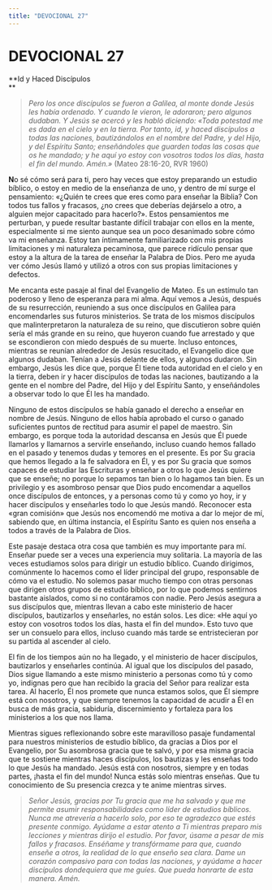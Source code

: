 ```yaml
---
title: "DEVOCIONAL 27"
---
```

# DEVOCIONAL 27

**Id y Haced Discípulos  
**

> *Pero los once discípulos se fueron a Galilea, al monte donde Jesús
> les había ordenado. Y cuando le vieron, le adoraron; pero algunos
> dudaban. Y Jesús se acercó y les habló diciendo: «Toda potestad me es
> dada en el cielo y en la tierra. Por tanto, id, y haced discípulos a
> todas las naciones, bautizándolos en el nombre del Padre, y del Hijo,
> y del Espíritu Santo; enseñándoles que guarden todas las cosas que os
> he mandado; y he aquí yo estoy con vosotros todos los días, hasta el
> fin del mundo. Amén.»* (Mateo 28:16-20, RVR 1960)

**N**o sé cómo será para ti, pero hay veces que estoy preparando un
estudio bíblico, o estoy en medio de la enseñanza de uno, y dentro de mí
surge el pensamiento: «¿Quién te crees que eres como para enseñar la
Biblia? Con todos tus fallos y fracasos, ¿no crees que deberías
dejárselo a otro, a alguien mejor capacitado para hacerlo?». Estos
pensamientos me perturban, y puede resultar bastante difícil trabajar
con ellos en la mente, especialmente si me siento aunque sea un poco
desanimado sobre cómo va mi enseñanza. Estoy tan íntimamente
familiarizado con mis propias limitaciones y mi naturaleza pecaminosa,
que parece ridículo pensar que estoy a la altura de la tarea de enseñar
la Palabra de Dios. Pero me ayuda ver cómo Jesús llamó y utilizó a otros
con sus propias limitaciones y defectos.

Me encanta este pasaje al final del Evangelio de Mateo. Es un estímulo
tan poderoso y lleno de esperanza para mi alma. Aquí vemos a Jesús,
después de su resurrección, reuniendo a sus once discípulos en Galilea
para encomendarles sus futuros ministerios. Se trata de los mismos
discípulos que malinterpretaron la naturaleza de su reino, que
discutieron sobre quién sería el más grande en su reino, que huyeron
cuando fue arrestado y que se escondieron con miedo después de su
muerte. Incluso entonces, mientras se reunían alrededor de Jesús
resucitado, el Evangelio dice que algunos dudaban. Tenían a Jesús
delante de ellos, y algunos dudaron. Sin embargo, Jesús les dice que,
porque Él tiene toda autoridad en el cielo y en la tierra, deben ir y
hacer discípulos de todas las naciones, bautizando a la gente en el
nombre del Padre, del Hijo y del Espíritu Santo, y enseñándoles a
observar todo lo que Él les ha mandado.

Ninguno de estos discípulos se había ganado el derecho a enseñar en
nombre de Jesús. Ninguno de ellos había aprobado el curso o ganado
suficientes puntos de rectitud para asumir el papel de maestro. Sin
embargo, es porque toda la autoridad descansa en Jesús que Él puede
llamarlos y llamarnos a servirle enseñando, incluso cuando hemos fallado
en el pasado y tenemos dudas y temores en el presente. Es por Su gracia
que hemos llegado a la fe salvadora en Él, y es por Su gracia que somos
capaces de estudiar las Escrituras y enseñar a otros lo que Jesús quiere
que se enseñe; no porque lo sepamos tan bien o lo hagamos tan bien. Es
un privilegio y es asombroso pensar que Dios pudo encomendar a aquellos
once discípulos de entonces, y a personas como tú y como yo hoy, ir y
hacer discípulos y enseñarles todo lo que Jesús mandó. Reconocer esta
«gran comisión» que Jesús nos encomendó me motiva a dar lo mejor de mí,
sabiendo que, en última instancia, el Espíritu Santo es quien nos enseña
a todos a través de la Palabra de Dios.

Este pasaje destaca otra cosa que también es muy importante para mí.
Enseñar puede ser a veces una experiencia muy solitaria. La mayoría de
las veces estudiamos solos para dirigir un estudio bíblico. Cuando
dirigimos, comúnmente lo hacemos como el líder principal del grupo,
responsable de cómo va el estudio. No solemos pasar mucho tiempo con
otras personas que dirigen otros grupos de estudio bíblico, por lo que
podemos sentirnos bastante aislados, como si no contáramos con nadie.
Pero Jesús asegura a sus discípulos que, mientras llevan a cabo este
ministerio de hacer discípulos, bautizarlos y enseñarles, no están
solos. Les dice: «He aquí yo estoy con vosotros todos los días, hasta el
fin del mundo». Esto tuvo que ser un consuelo para ellos, incluso cuando
más tarde se entristecieran por su partida al ascender al cielo.

El fin de los tiempos aún no ha llegado, y el ministerio de hacer
discípulos, bautizarlos y enseñarles continúa. Al igual que los
discípulos del pasado, Dios sigue llamando a este mismo ministerio a
personas como tú y como yo, indignas pero que han recibido la gracia del
Señor para realizar esta tarea. Al hacerlo, Él nos promete que nunca
estamos solos, que Él siempre está con nosotros, y que siempre tenemos
la capacidad de acudir a Él en busca de más gracia, sabiduría,
discernimiento y fortaleza para los ministerios a los que nos llama.

Mientras sigues reflexionando sobre este maravilloso pasaje fundamental
para nuestros ministerios de estudio bíblico, da gracias a Dios por el
Evangelio, por Su asombrosa gracia que te salvó, y por esa misma gracia
que te sostiene mientras haces discípulos, los bautizas y les enseñas
todo lo que Jesús ha mandado. Jesús está con nosotros, siempre y en
todas partes, ¡hasta el fin del mundo! Nunca estás solo mientras
enseñas. Que tu conocimiento de Su presencia crezca y te anime mientras
sirves.

> *Señor Jesús, gracias por Tu gracia que me ha salvado y que me permite
> asumir responsabilidades como líder de estudios bíblicos. Nunca me
> atrevería a hacerlo solo, por eso te agradezco que estés presente
> conmigo. Ayúdame a estar atento a Ti mientras preparo mis lecciones y
> mientras dirijo el estudio. Por favor, úsame a pesar de mis fallos y
> fracasos. Enséñame y transfórmame para que, cuando enseñe a otros, la
> realidad de lo que enseño sea clara. Dame un corazón compasivo para
> con todas las naciones, y ayúdame a hacer discípulos dondequiera que
> me guíes. Que pueda honrarte de esta manera. Amén.*
